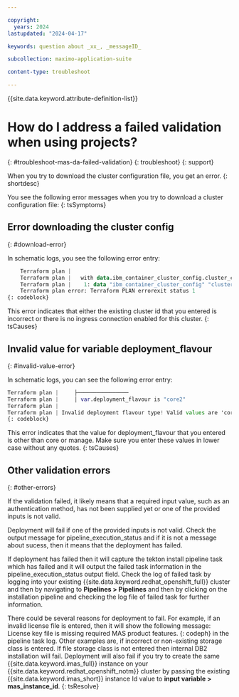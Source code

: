 ```yaml
---

copyright:
  years: 2024
lastupdated: "2024-04-17"

keywords: question about _xx_, _messageID_

subcollection: maximo-application-suite

content-type: troubleshoot

---
```


<!-- keywords values above are place holders. Actual values should be pulled from the Troubleshooting questions or error message to which the issue relates. Only use a messageID if the troubleshooting topic is about an issue encountered from an error message that has an ID.  -->

{{site.data.keyword.attribute-definition-list}}

<!-- You must add the troubleshoot content type in your attribute definitions AND on a new line under each troubleshooting topic H1 ID. This will ensure that the troubleshooting entry is pulled into other locations, like chatbots. Use the support attribute definition for reuse in the support center. For more information, see  https://test.cloud.ibm.com/docs/writing?topic=writing-support-center#support-center-troubleshoot-->

<!-- Remember that this is the individual topic template for each troubleshooting entry that belongs in a troubleshooting topic group in the Help left nav group. For more information, see the guidance page: https://test.cloud.ibm.com/docs/writing?topic=writing-troubleshooting-topics-->

# How do I address a failed validation when using projects?
{: #troubleshoot-mas-da-failed-validation}
{: troubleshoot}
{: support} <!-- Only add this attribute to entries that you want to display in the support center. -->

<!--The title of your H1 should be a problem statement in question format of the issue that the user is experiencing. Think about the user's language they might use to describe or search for the answer to the issue they are experiencing. Use keywords for other variations of ways to ask the question at the top of the file. -->

When you try to download the cluster configuration file, you get an error.
{: shortdesc}

You see the following error messages when you try to download a cluster configuration file:
{: tsSymptoms}

## Error downloading the cluster config
{: #download-error}

In schematic logs, you see the following error entry:
````Terraform plan | Error: [ERROR] Error downloading the cluster config [masdaapr24-management-cluster]: Request failed with status code: 404, ServerErrorResponse: {"incidentID":"9b8fd6b3-bd93-4449-90df-1f28ef7ff303","code":"G0004","description":"The specified cluster could not be found. If applicable, make sure that you target the correct account and resource group.","type":"General","recoveryCLI":"To list the clusters you have access to, run 'ibmcloud ks cluster ls'. To list the resource groups that you have access to, run 'ibmcloud resource groups'. To target the resource group, run 'ibmcloud target -g \u003cresource_group\u003e'."}
	Terraform plan |
	Terraform plan |   with data.ibm_container_cluster_config.cluster_config,
	Terraform plan |    1: data "ibm_container_cluster_config" "cluster_config" {
	Terraform plan error: Terraform PLAN errorexit status 1
{: codeblock}
````

This error indicates that either the existing cluster id that you entered is incorrect or there is no ingress connection enabled for this cluster.
{: tsCauses}

## Invalid value for variable deployment_flavour
{: #invalid-value-error}

In schematic logs, you can see the following error entry:
````Terraform plan |     variable "deployment_flavour" {
Terraform plan |     ├────────────────
Terraform plan |     │ var.deployment_flavour is "core2"
Terraform plan |
Terraform plan | Invalid deployment flavour type! Valid values are 'core' or 'manage'
{: codeblock}
````

This error indicates that the value for deployment_flavour that you entered is other than core or manage. Make sure you enter these values in lower case without any quotes.
{: tsCauses}

## Other validation errors
{: #other-errors}

If the validation failed, it likely means that a required input value, such as an authentication method, has not been supplied yet or one of the provided inputs is not valid.

Deployment will fail if one of the provided inputs is not valid. Check the output message for pipeline_execution_status and if it is not a message about sucess, then it means that the deployment has failed.

If deployment has failed then it will capture the tekton install pipeline task which has failed and it will output the failed task information in the pipeline_execution_status output field. Check the log of failed task by logging into your existing {{site.data.keyword.redhat_openshift_full}} cluster and then by navigating to **Pipelines > Pipelines** and
then by clicking on the installation pipeline and checking the log file of failed task for further information.

There could be several reasons for deployment to fail.
For example, if an invalid license file is entered, then it will show the following message:
License key file is missing required MAS product features. {: codeph} in the pipeline task log.
Other examples are, if incorrect or non-existing storage class is entered.
If file storage class is not entered then internal DB2 installation will fail.
Deployment will also fail if you try to create the same {{site.data.keyword.imas_full}} instance on your {{site.data.keyword.redhat_openshift_notm}} cluster by passing the existing {{site.data.keyword.imas_short}} instance Id value to **input variable > mas_instance_id**.
{: tsResolve}

